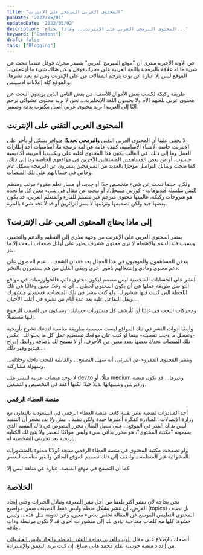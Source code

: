 ```yaml
---
title: "المحتوى العربي البرمجي على الانترنت"
pubDate: '2022/05/01'
updatedDate: '2022/05/02'
description: 'المحتوى البرمجي العربي على الإنترنت... وماذا يحتاج...'
keyword: ["Content"]
draft: false
tags: ["Blogging"]
---
```


في الآونة الأخيرة سترى أن "موقع المبرمج العربي" يتصدر محرك قوقل عندما تبحث عن شيء ما له علاقة بالبرمجة باللغة العربية على محرك قوقل ولكن هناك شيء ما أزعجني... الموقع ليس إلا عبارة عن بوت يترجم المقالات من على الإنترنت ومن ثم يعيد نشرها، والموقع كله إعلانات ادسينس.


طريقة ركيكة لكسب بعض الأموال للأسف، من بعض الناس الذين يريدون البحث عن محتوى عربي بلغتهم الأم ولا يجيدون اللغة الإنجليزية... نحن لا نريد محتوى عشوائي ترجم آليًا إلى العربية! نريد محتوى عربي أصيل مكتوب بذمة وضمير.


## المحتوى العربي التقني على الإنترنت

لا يخفى علينا أن المحتوى العربي التقني **والبرمجي تحديدًا** متوافر بشكل أو بأخر على الإنترنت خاصة الأشياء الأساسية،  كنبذة عامة عن لغة برمجة ما، أساسيات أحد إطارات العمل وما إلى ذلك، في الغالب يكون هذا المحتوى أغلبه على ويكيبيديا العربية، أكاديمية حسوب، أو من بعض المساهمين المستقلين الآخرين في مواقعهم الخاصة وما إلى ذلك، كما ضجت وسائل التواصل مؤخرًا بالعديد من المبرمجين ينشرون عن البرمجة بشكل عام وخاص في حساباتهم على تلك المنصات.

ولكن، حينما تبحث عن شيء متخصص جدًا أو جديد، أو مسار تعلم مقروء مرتب ومنظم (ليس سلسلة فيديوهات - كورس مسجل)، أو تبحث عن مقال في شيء معين كل ما تجده هو شروحات ركيكة، غالبيتها محتوى مترجم غير مصمم للقارء والمتعلم العربي، قد يكون بعضها جيد ولكن تصميمها وترتيبها لا يسر الزائرين أو قد لا تجد شيء بالمرة.


## إلى ماذا يحتاج المحتوى العربي على الإنترنت؟ 

يفتقر المحتوى العربي على الإنترنت من وجهة نظري إلى التنظيم والدعم والتحفيز، وبسبب قلة الدعم والإهتمام لا نرى محتوى مُشرف يظهر على أوائل صفحات البحث إلا ما ندر.

يندفن المساهمون والموهبون في هذا المجال بعد فقدان الشغف... عدم الحصول على دعم معنوي ومادي وإنشغالهم بأمور أخرى ويبقى القليل من هم يستمرون بالنشر.

النشر على الحسابات الشخصية ليس مصمم ليكون محتوى دائم، فالخوارزميات في مواقع التواصل طريقة عملها هي أن يكون المحتوى لحظي... أي له وقتٌ معين وغالبًا هي تلك اللحظة التي كتبت فيها منشورك، ولو كنت تنشر في تلك المنصات، فسيندثر منشورك ويقل التفاعل عليه بعد عدة أيام من نشره في أغلب الأحيان...

ومحركات البحث في غالبًا لن تُأرشف كل منشورات حسابك، وسيكون من الصعب الرجوع إليها مستقبلًا.

وأيضًا أدوات النشر في تلك المواقع ليست مصممة بطريقة مناسبة لتدعك تشرح بأريحية -وتفصل ما وجب تفصيله- بينما لو كنت على موقعك تستطيع عمل كل ما يحلو لك، عكس تلك المنصات تحدك بعضها بعدد معين من الأحرف، أو لا تسمح لك بإضافة روابط، إدراج فيديو وغير ذلك....

ويتميز المحتوى المقروء عن المرئي، أنه سهل التصفح... والقابلية للبحث داخله وخلاله... وسهولة مشاركته.

لا توجد منصات عربية للنشر مثل [dev.to](https://dev.to/) مثلًا، أو [medium](https://medium.com/) وغيرها...
قد تكون منصة وردبريس وشبيهاتها بديلًا جيدًا لكنها أعقد في التخصيص والتشغيل.

### منصة العطاء الرقمي

أحد المبادرات لمنصة نشر تقنية كانت منصة العطاء الرقمي في السعودية بالتعاون مع وزارة الإتصالات، المبادرة كفكرة أعتبرها جيدة ولكن تنفيذ... _مش ولا بد_، تشعر أن التنفيذ ليس بذاك القدر في الموقع... على سبيل المثال محرر النصوص في ذاك القسم الذي يسمونه "مكتبة المحتوى"، هو محرر بدائي سيء وليس مواكبًا للعصر ولا يتيح لك الكتابة بأريحية بعد تجربتي الشخصية له.

ولو تصفحت مكتبة المحتوى في منصة العطاء الرقمي ستجد دُولابًا مملوء بالمنشورات العشوائية غير المنظمة... وأضف إلى ذلك تصميم الموقع البدائي والغير مناسب للعصر.

كما أن التصفح في موقع المنصة، عبارة عن متاهة ليس إلا.

## الخلاصة

نحن بحاجة لأن ننشر أكثر بلغتنا من أجل نشر المعرفة وتبادل الخبرات وحتى إيجاد الفرص، أن ننشر بشكل منظم وليس فقط التصينف ضمن مواضيع (topics) بل نصنف المحتوى التعليمي الموسع عن المقالة تختص بشيء معين، وعن تدوينة مثل هذه... وليس حشوها كلها مع كلمات مفتاحية تؤدي بك إلى منشورات أخرى قد لا تكون مرتبطة وذات علاقة.

 أنصحك بالإطلاع على مقال [الويب العربي بحاجة للنشر المنظم والجاد وليس العشوائي](https://hausaba.com/tips-for-better-arabic-content/) من إعداد منصة حوسبة بقلم محمد هاني صباغ، إن كنت تريد التعمق والإستزادة.


  



